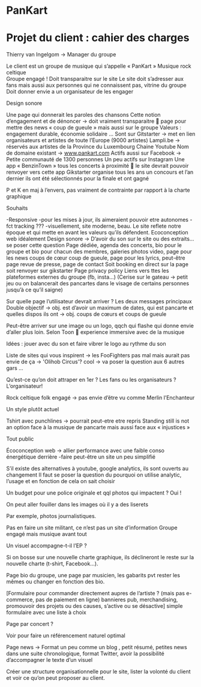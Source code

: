 # PanKart

# Projet du client : cahier des charges

Thierry van Ingelgom -> Manager du groupe

Le client est un groupe de musique qui s’appelle « PanKart »
Musique rock celtique  
Groupe engagé ! Doit transparaitre sur le site
Le site doit s’adresser aux fans mais aussi aux personnes qui ne connaissent pas, vitrine du groupe
Doit donner envie a un organisateur de les engager

Design sonore

Une page qui donnerait les paroles des chansons
Cette notion d’engagement et de dénoncer -> doit vraiment transparaitre  page pour mettre des news « coup de gueule » mais aussi sur le groupe
Valeurs : engagement durable, économie solidaire …
Sont sur Gitstarter -> met en lien organisateurs et artistes de toute l’Europe (9000 artistes)
Lampli.be -> réservés aux artistes de la Province du Luxembourg
Chaine Youtube
Nom de domaine existant -> www.pankart.com
Actifs aussi sur Facebook -> Petite communauté de 1300 personnes
Un peu actifs sur Instagram
Une app  « BenzinTown » tous les concerts à proximité  le site devrait pouvoir renvoyer vers cette app
Gikstarter organise tous les ans un concours et l’an dernier ils ont été sélectionnés pour la finale et ont gagné

P et K en maj à l’envers, pas vraiment de contrainte par rapport à la charte graphique

Souhaits

-Responsive
-pour les mises à jour, ils aimeraient pouvoir etre autonomes
-fct tracking ???
-visuellement, site moderne, beau. Le site reflete notre époque et qui mette en avant les valeurs qu’ils défendent. Ecoconception web idéalement
Design sonore -> D’avoir du son sur le site ou des extraits… se poser cette question
Page dédiée, agenda des concerts, bio pour le groupe et bio pour chacun des membres, galeries photos video, page pour les news coups de cœur coup de gueule, page pour les lyrics, peut-être page revue de presse, page de contact
Soit booking en direct sur la page soit renvoyer sur gikstarter
Page privacy policy
Liens vers ttes les plateformes externes du groupe (fb, insta…)
(Cerise sur le gateau -> petit jeu ou on balancerait des pancartes dans le visage de certains personnes jusqu’à ce qu’il saigne)

Sur quelle page l’utilisateur devrait arriver ?
Les deux messages principaux
Double objectif -> obj. est d’avoir un maximum de dates, qui est pancarte et quelles dispos ils ont
		-> obj. coups de cœurs et coups de gueule

Peut-être arriver sur une image ou un logo, qqch qui flashe qui donne envie d’aller plus loin. Selon Toon  experience immersive avec de la musique

Idées : jouer avec du son et faire vibrer le logo au rythme du son

Liste de sites qui vous inspirent
-> les FooFighters pas mal mais aurait pas envie de ça
-> 'Olihob Circus'? cool
-> va poser la question aux 6 autres gars
…

Qu’est-ce qu’on doit attraper en 1er ? Les fans ou les organisateurs ? L’organisateur!

Rock celtique folk engagé -> pas envie d’être vu comme Merlin l’Enchanteur

Un style plutôt actuel

Tshirt avec punchlines -> pourrait peut-etre etre repris 
Standing still is not an option face à la musique de pancarte mais aussi face aux « injustices »

Tout public

Écoconception web -> allier performance avec une faible conso énergétique derrière
-faire peut-être un site un peu simplifié

S’il existe des alternatives à youtube, google analytics, ils sont ouverts au changement
Il faut se poser la question du pourquoi on utilise analytic, l’usage et en fonction de cela on sait choisir

Un budget pour une police originale et qql photos qui impactent ? Oui !

On peut aller fouiller dans les images où il y a des liserets 

Par exemple, photos journalistiques.

Pas en faire un site militant, ce n’est pas un site d’information
Groupe engagé mais musique avant tout

Un visuel accompagne-t-il l’EP ?

Si on bosse sur une nouvelle charte graphique, ils déclineront le reste sur la nouvelle charte (t-shirt, Facebook…).

Page bio du groupe, une page par musicien, les gabarits pvt rester les mêmes ou changer en fonction des bio.

[Formulaire pour commander directement aupres de l’artiste ? (mais pas e-commerce, pas de paiement en ligne)  bannieres pub, merchandising, promouvoir des projets ou des causes, s’active ou se désactive] simple formulaire avec une liste à choix

Page par concert ?

Voir pour faire un référencement naturel optimal

Page news -> Format un peu comme un blog , petit résumé, petites news dans une suite chronologique, format Twitter, avoir la possibilité d’accompagner le texte d’un visuel

Créer une structure organisationnelle pour le site, lister la volonté du client et voir ce qu’on peut proposer au client.
